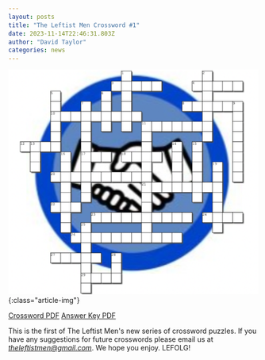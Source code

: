 ```yaml
---
layout: posts
title: "The Leftist Men Crossword #1"
date: 2023-11-14T22:46:31.803Z
author: "David Taylor"
categories: news
---
```


![Crossword Puzzle](/assets/posts/Crossword.png){:class="article-img"}

[Crossword PDF](/assets/crossword/Crossword-1.pdf)
[Answer Key PDF](/assets//crossword/Crossword-1-Answers.pdf)

This is the first of The Leftist Men's new series of crossword puzzles. If you have any suggestions for future crosswords please email us at *theleftistmen@gmail.com*. We hope you enjoy. LEFOLG!
